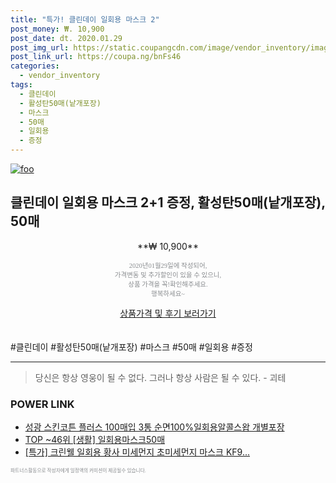```yaml
--- 
title: "특가! 클린데이 일회용 마스크 2" 
post_money: ₩. 10,900 
post_date: dt. 2020.01.29 
post_img_url: https://static.coupangcdn.com/image/vendor_inventory/images/2017/12/27/15/5/a4876cc5-7269-43fb-8101-f71cc1a11f60.jpg 
post_link_url: https://coupa.ng/bnFs46 
categories: 
  - vendor_inventory 
tags: 
  - 클린데이 
  - 활성탄50매(낱개포장) 
  - 마스크 
  - 50매 
  - 일회용 
  - 증정 
--- 
```

[![foo](https://static.coupangcdn.com/image/vendor_inventory/images/2017/12/27/15/5/a4876cc5-7269-43fb-8101-f71cc1a11f60.jpg)](https://coupa.ng/bnFs46) 

## 클린데이 일회용 마스크 2+1 증정, 활성탄50매(낱개포장), 50매 
<p style="text-align: center;">**₩ 10,900**</p> 
<p style="text-align: center;"><span style="color: #898c8f; font-family: Georgia,Times,serif; font-size: 0.75em;">2020년01월29일에 작성되어, <br>가격변동 및 추가할인이 있을 수 있으니,<br> 상품 가격을 꼭!확인해주세요.<br>행복하세요~</span> 
</p>	 
<div markdown="0" style="text-align: center;"><a href="https://coupa.ng/bnFs46" class="btn btn--success">상품가격 및 후기 보러가기</a></div> 
<br><br> 
  #클린데이 #활성탄50매(낱개포장) #마스크 #50매 #일회용 #증정 
<hr> 

> 당신은 항상 영웅이 될 수 없다. 그러나 항상 사람은 될 수 있다. - 괴테 


### POWER LINK

* <a href="https://blog.naver.com/santokki14/221786002260" target="_blank">성광 스킨코튼 플러스 100매입 3통 순면100%일회용알콜스왑 개별포장</a>
* <a href="https://blog.naver.com/an0733/221789385347" target="_blank"> TOP ~46위 [생활] 일회용마스크50매</a>
* <a href="https://blog.naver.com/sakai111/221788555581" target="_blank">[특가] 크린웰 일회용 황사 미세먼지 초미세먼지 마스크 KF9...</a>

<span style="color: #898c8f; font-family: Georgia,Times,serif; font-size: 0.55em;">파트너스활동으로 작성자에게 일정액의 커미션이 제공될수 있습니다.</span> 
